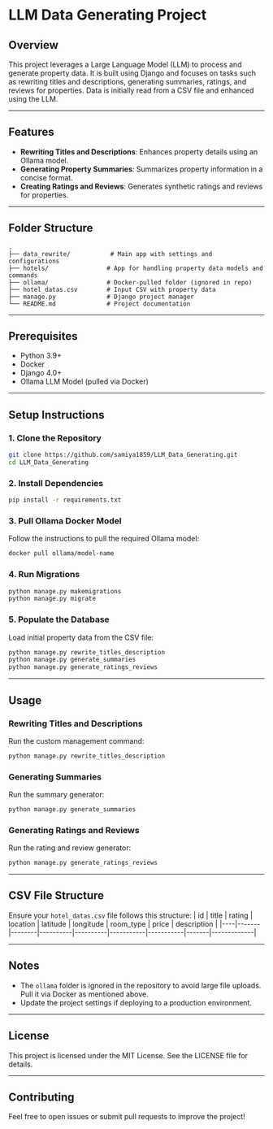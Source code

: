# LLM Data Generating Project

## Overview
This project leverages a Large Language Model (LLM) to process and generate property data. It is built using Django and focuses on tasks such as rewriting titles and descriptions, generating summaries, ratings, and reviews for properties. Data is initially read from a CSV file and enhanced using the LLM.

---

## Features

- **Rewriting Titles and Descriptions**: Enhances property details using an Ollama model.
- **Generating Property Summaries**: Summarizes property information in a concise format.
- **Creating Ratings and Reviews**: Generates synthetic ratings and reviews for properties.


---

## Folder Structure
```plaintext
.
├── data_rewrite/           # Main app with settings and configurations
├── hotels/                # App for handling property data models and commands
├── ollama/                # Docker-pulled folder (ignored in repo)
├── hotel_datas.csv        # Input CSV with property data
├── manage.py              # Django project manager
└── README.md              # Project documentation
```

---

## Prerequisites
- Python 3.9+
- Docker
- Django 4.0+
- Ollama LLM Model (pulled via Docker)

---

## Setup Instructions

### 1. Clone the Repository
```bash
git clone https://github.com/samiya1859/LLM_Data_Generating.git
cd LLM_Data_Generating
```

### 2. Install Dependencies
```bash
pip install -r requirements.txt
```

### 3. Pull Ollama Docker Model
Follow the instructions to pull the required Ollama model:
```bash
docker pull ollama/model-name
```

### 4. Run Migrations
```bash
python manage.py makemigrations
python manage.py migrate
```

### 5. Populate the Database
Load initial property data from the CSV file:
```bash
python manage.py rewrite_titles_description
python manage.py generate_summaries
python manage.py generate_ratings_reviews
```

---

## Usage

### Rewriting Titles and Descriptions
Run the custom management command:
```bash
python manage.py rewrite_titles_description
```

### Generating Summaries
Run the summary generator:
```bash
python manage.py generate_summaries
```

### Generating Ratings and Reviews
Run the rating and review generator:
```bash
python manage.py generate_ratings_reviews
```

---

## CSV File Structure
Ensure your `hotel_datas.csv` file follows this structure:
| id | title | rating | location | latitude | longitude | room_type | price | description |
|----|-------|--------|----------|----------|-----------|-----------|-------|-------------|

---

## Notes
- The `ollama` folder is ignored in the repository to avoid large file uploads. Pull it via Docker as mentioned above.
- Update the project settings if deploying to a production environment.

---

## License
This project is licensed under the MIT License. See the LICENSE file for details.

---

## Contributing
Feel free to open issues or submit pull requests to improve the project!

